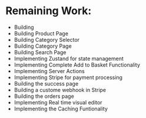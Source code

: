 # Remaining Work:

- Building 
- Building Product Page
- Building Category Selector
- Building Category Page
- Building Search Page
- Implementing Zustand for state management
- Implementing Complete Add to Basket Functionality
- Implementing Server Actions
- Implementing Stripe for payment processing
- Building the success page
- Building a custome webhook in Stripe
- Building the orders page
- Implementing Real time visual editor
- Implementing the Caching Funtionality